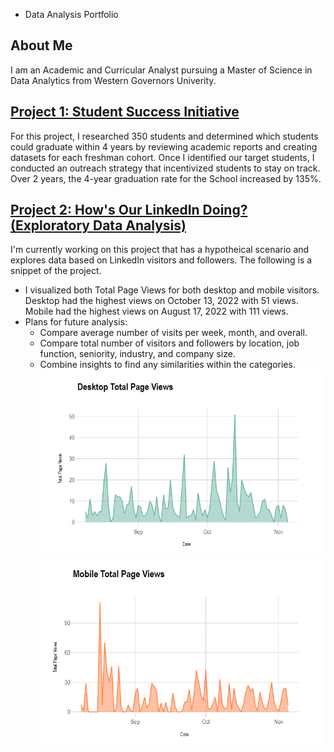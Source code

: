 + Data Analysis Portfolio
## About Me 
I am an Academic and Curricular Analyst pursuing a Master of Science in Data Analytics from Western Governors Univerity. 
## [Project 1: Student Success Initiative](https://github.com/ashliegarcia/student_success_project)
For this project, I researched 350 students and determined which students could graduate within 4 years by reviewing academic reports and creating datasets for each freshman cohort. Once I identified our target students, I conducted an outreach strategy that incentivized students to stay on track. Over 2 years, the 4-year graduation rate for the School increased by 135%.
## [Project 2: How's Our LinkedIn Doing? (Exploratory Data Analysis)](https://github.com/ashliegarcia/linkedin_analysis)
I'm currently working on this project that has a hypotheical scenario and explores data based on LinkedIn visitors and followers. The following is a snippet of the project. 
+ I visualized both Total Page Views for both desktop and mobile visitors. Desktop had the highest views on October 13, 2022 with 51 views. Mobile had the highest views on August 17, 2022 with 111 views. 
+ Plans for future analysis:
  + Compare average number of visits per week, month, and overall.
  + Compare total number of visitors and followers by location, job function, seniority, industry, and company size. 
  + Combine insights to find any similarities within the categories.
![alt text](https://github.com/ashliegarcia/linkedin_analysis/blob/main/Desktop.png?raw=true)
![alt text](https://github.com/ashliegarcia/linkedin_analysis/blob/main/Mobile.png?raw=true)
